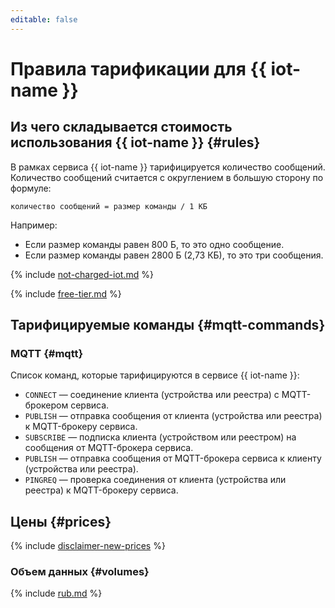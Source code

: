 ```yaml
---
editable: false
---
```


# Правила тарификации для {{ iot-name }}

## Из чего складывается стоимость использования {{ iot-name }} {#rules}

В рамках сервиса {{ iot-name }} тарифицируется количество сообщений. Количество сообщений считается c округлением в большую сторону по формуле: 

```
количество сообщений = размер команды / 1 КБ 
```

Например:
* Если размер команды равен 800 Б, то это одно сообщение.
* Если размер команды равен 2800 Б (2,73 КБ), то это три сообщения.

{% include [not-charged-iot.md](../_includes/pricing/price-formula/not-charged-iot.md) %}

{% include [free-tier.md](../_includes/pricing/price-formula/free-tier.md) %}

## Тарифицируемые команды {#mqtt-commands}

### MQTT {#mqtt}

Список команд, которые тарифицируются в сервисе {{ iot-name }}: 
* `CONNECT` — соединение клиента (устройства или реестра) с MQTT-брокером сервиса.
* `PUBLISH` — отправка сообщения от клиента (устройства или реестра) к MQTT-брокеру сервиса.
* `SUBSCRIBE` — подписка клиента (устройством или реестром) на сообщения от MQTT-брокера сервиса.
* `PUBLISH` — отправка сообщения от MQTT-брокера  сервиса к клиенту (устройства или реестра).
* `PINGREQ` — проверка соединения от клиента (устройства или реестра) к MQTT-брокеру сервиса.

## Цены {#prices}


{% include [disclaimer-new-prices](../_pricing/disclaimer-new-prices.md) %}

### Объем данных {#volumes}

   
{% include [rub.md](../_pricing/iot-core/rub.md) %}
   
   
